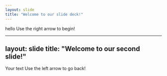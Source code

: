 ```yaml
---
layout: slide
title: "Welcome to our slide deck!"
---
```

hello
Use the right arrow to begin!

---
layout: slide
title: "Welcome to our second slide!"
---
Your text
Use the left arrow to go back!
